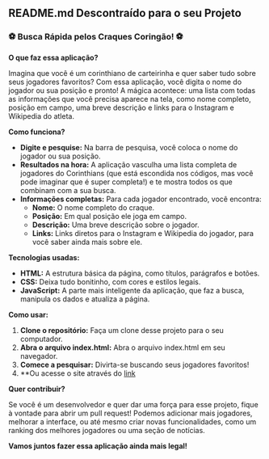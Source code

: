 ## **README.md Descontraído para o seu Projeto**

### **⚽ Busca Rápida pelos Craques Coringão! ⚽**

**O que faz essa aplicação?**

Imagina que você é um corinthiano de carteirinha e quer saber tudo sobre seus jogadores favoritos? Com essa aplicação, você digita o nome do jogador ou sua posição e pronto! A mágica acontece: uma lista com todas as informações que você precisa aparece na tela, como nome completo, posição em campo, uma breve descrição e links para o Instagram e Wikipedia do atleta. 

**Como funciona?**

* **Digite e pesquise:** Na barra de pesquisa, você coloca o nome do jogador ou sua posição.
* **Resultados na hora:** A aplicação vasculha uma lista completa de jogadores do Corinthians (que está escondida nos códigos, mas você pode imaginar que é super completa!) e te mostra todos os que combinam com a sua busca.
* **Informações completas:** Para cada jogador encontrado, você encontra:
    * **Nome:** O nome completo do craque.
    * **Posição:** Em qual posição ele joga em campo.
    * **Descrição:** Uma breve descrição sobre o jogador.
    * **Links:** Links diretos para o Instagram e Wikipedia do jogador, para você saber ainda mais sobre ele.

**Tecnologias usadas:**

* **HTML:** A estrutura básica da página, como títulos, parágrafos e botões.
* **CSS:** Deixa tudo bonitinho, com cores e estilos legais.
* **JavaScript:** A parte mais inteligente da aplicação, que faz a busca, manipula os dados e atualiza a página.

**Como usar:**

1. **Clone o repositório:** Faça um clone desse projeto para o seu computador.
2. **Abra o arquivo index.html:** Abra o arquivo index.html em seu navegador.
3. **Comece a pesquisar:** Divirta-se buscando seus jogadores favoritos!
4. **Ou acesse o site através do [link](https://jogadores-do-corinthians-pink.vercel.app/)

**Quer contribuir?**

Se você é um desenvolvedor e quer dar uma força para esse projeto, fique à vontade para abrir um pull request! Podemos adicionar mais jogadores, melhorar a interface, ou até mesmo criar novas funcionalidades, como um ranking dos melhores jogadores ou uma seção de notícias.

**Vamos juntos fazer essa aplicação ainda mais legal!**
